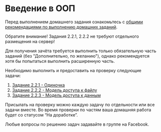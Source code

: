 # Введение в ООП
Перед выполнением домашнего задания ознакомьтесь с [общими рекомендациями по выполнению домашних заданий](
./0-sharing/homework).

Обратите внимание! Задания 2.2.1, 2.2.2 не требуют отдельного размещения на сервер!

Для получения зачёта требуется выполнить только обязательную часть заданий (без "Дополнительно, по желанию"), однако рекомендуется хотя бы попытаться выполнить расширенную часть.


Необходимо выполнить и предоставить на проверку следующие задачи:
1. [Задание 2.2.1 - Одиночка](2.2.1)
2. [Задание 2.2.2 - Модель доступа к файлу](2.2.2)
2. [Задание 2.2.3 - Модель доступа к данным](2.2.3)

Присылать на проверку можно каждую задачу по отдельности или все задачи вместе. 
Во время проверки по частям ваша домашняя работа будет со статусом “На доработке”.

Любые вопросы по решению задач задавайте в группе на Facebook.